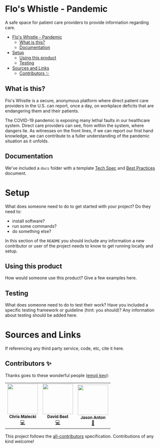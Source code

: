 # Flo's Whistle - Pandemic
A safe space for patient care providers to provide information regarding care.

<!-- TOC -->

- [Flo's Whistle - Pandemic](#flos-whistle---pandemic)
    - [What is this?](#what-is-this)
    - [Documentation](#documentation)
- [Setup](#setup)
    - [Using this product](#using-this-product)
    - [Testing](#testing)
- [Sources and Links](#sources-and-links)
    - [Contributors ✨](#contributors-)

<!-- /TOC -->

## What is this? 
Flo's Whistle is a secure, anonymous platform where direct patient care providers in the U.S. can report, once a day, on workplace deficits that are endangering them and their patients.

The COVID-19 pandemic is exposing many lethal faults in our healthcare system. Direct care providers can see, from within the system, where dangers lie. As witnesses on the front lines, if we can report our frist hand knowledge, we can contribute to a fuller understanding of the pandemic situation as it unfolds.

## Documentation
We've included a `docs` folder with a template [Tech Spec](/docs/Tech_Spec.md) and [Best Practices](/docs/Best_Practices.md) document.

# Setup
What does someone need to do to get started with your project? Do they need to:
* install software?
* run some commands?
* do something else?

In this section of the `README` you should include any information a new contributor or user of the project needs to know to get running locally and setup.

## Using this product
How would someone use this product? Give a few examples here.

## Testing
What does someone need to do to test their work? Have you included a specific testing framework or guideline (hint: you should)? Any information about testing should be added here.

# Sources and Links
If referencing any third party service, code, etc, cite it here.

## Contributors ✨

Thanks goes to these wonderful people ([emoji key](https://allcontributors.org/docs/en/emoji-key)):
<!-- ALL-CONTRIBUTORS-LIST:START - Do not remove or modify this section -->
<!-- prettier-ignore-start -->
<!-- markdownlint-disable -->
<table>
  <tr>
    <td align="center"><a href="https://github.com/c-malecki"><img src="https://avatars0.githubusercontent.com/u/50671267?v=4" width="100px;" alt=""/><br /><sub><b>Chris Malecki</b></sub></a><br /><a href="https://github.com/codefordayton/floswhistle-pandemic-v2/commits?author=c-malecki" title="Code">💻</a></td>
    <td align="center"><a href="http://davidebest.co"><img src="https://avatars1.githubusercontent.com/u/933586?v=4" width="100px;" alt=""/><br /><sub><b>David Best</b></sub></a><br /><a href="https://github.com/codefordayton/floswhistle-pandemic-v2/commits?author=DavidEBest" title="Code">💻</a></td>
    <td align="center"><a href="http://www.jasonanton.com"><img src="https://avatars0.githubusercontent.com/u/6391564?v=4" width="100px;" alt=""/><br /><sub><b>Jason Anton</b></sub></a><br /><a href="https://github.com/codefordayton/floswhistle-pandemic-v2/commits?author=revjtanton" title="Documentation">📖</a></td>
  </tr>
</table>

<!-- markdownlint-enable -->
<!-- prettier-ignore-end -->
<!-- ALL-CONTRIBUTORS-LIST:END -->

<!-- ALL-CONTRIBUTORS-LIST:START - Do not remove or modify this section -->
<!-- prettier-ignore-start -->
<!-- markdownlint-disable -->
<!-- markdownlint-enable -->
<!-- prettier-ignore-end -->
<!-- ALL-CONTRIBUTORS-LIST:END -->

This project follows the [all-contributors](https://github.com/all-contributors/all-contributors) specification. Contributions of any kind welcome!
